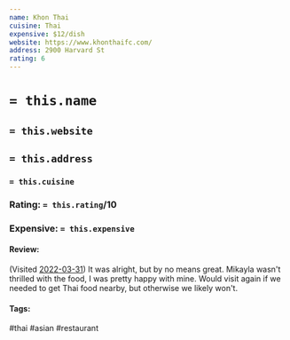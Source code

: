```yaml
---
name: Khon Thai
cuisine: Thai
expensive: $12/dish
website: https://www.khonthaifc.com/
address: 2900 Harvard St
rating: 6
---
```

# `= this.name`
## `= this.website`
## `= this.address`
### `= this.cuisine`
### Rating: `= this.rating`/10
### Expensive:  `= this.expensive`

#### Review:
(Visited [2022-03-31](2022-03-31.md)) It was alright, but by no means great. Mikayla wasn't thrilled with the food, I was pretty happy with mine. Would visit again if we needed to get Thai food nearby, but otherwise we likely won't.

#### Tags:
#thai #asian #restaurant 